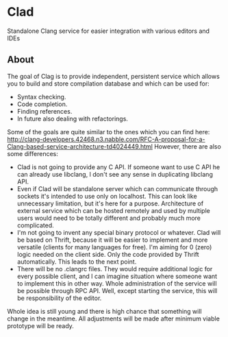 Clad
====

Standalone Clang service for easier integration with various editors and IDEs


## About
The goal of Clag is to provide independent, persistent service which allows you
to build and store compilation database and which can be used for:

* Syntax checking.
* Code completion.
* Finding references.
* In future also dealing with refactorings.

Some of the goals are quite similar to the ones which you can find here:
http://clang-developers.42468.n3.nabble.com/RFC-A-proposal-for-a-Clang-based-service-architecture-td4024449.html
However, there are also some differences:

* Clad is not going to provide any C API. If someone want to use C API he can already use libclang, 
  I don't see any sense in duplicating libclang API.
* Even if Clad will be standalone server which can communicate through sockets it's intended to use only on localhost.
  This can look like unnecessary limitation, but it's here for a purpose. Architecture of external service which can be 
  hosted remotely and used by multiple users would need to be totally different and probably much more complicated.
* I'm not going to invent any special binary protocol or whatever. Clad will be based on Thrift, because it will be 
  easier to implement and more versatile (clients for many languages for free). I'm aiming for 0 (zero) logic needed on
  the client side. Only the code provided by Thrift automatically. This leads to the next point.
* There will be no .clangrc files. They would require additional logic for every possible client, and I can imagine situation where someone 
  want to implement this in other way. Whole administration of the service will be possible through RPC API.
  Well, except starting the service, this will be responsibility of the editor.

Whole idea is still young and there is high chance that something will change in the meantime.
All adjustments will be made after minimum viable prototype will be ready.
